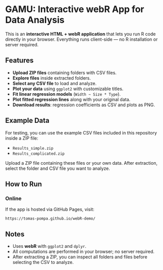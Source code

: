 # GAMU: Interactive webR App for Data Analysis

This is an **interactive HTML + webR application** that lets you run R code directly in your browser. Everything runs client-side — no R installation or server required.

## Features

* **Upload ZIP files** containing folders with CSV files.
* **Explore files** inside extracted folders.
* **Select any CSV file** to load and analyze.
* **Plot your data** using `ggplot2` with customizable titles.
* **Fit linear regression models** (`Width ~ Size * Type`).
* **Plot fitted regression lines** along with your original data.
* **Download results**: regression coefficients as CSV and plots as PNG.

## Example Data

For testing, you can use the example CSV files included in this repository inside a ZIP file:

* `Results_simple.zip`
* `Results_complicated.zip`

Upload a ZIP file containing these files or your own data. After extraction, select the folder and CSV file you want to analyze.

## How to Run

### Online

If the app is hosted via GitHub Pages, visit:

```
https://tomas-pompa.github.io/webR-demo/
```

## Notes

* Uses **webR** with `ggplot2` and `dplyr`.
* All computations are performed in your browser; no server required.
* After extracting a ZIP, you can inspect all folders and files before selecting the CSV to analyze.


